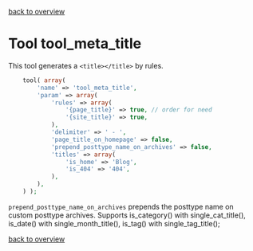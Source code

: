 [back to overview](../../README.markdown#tools)

Tool tool_meta_title
===============================

This tool generates a `<title></title>` by rules.

````php
    tool( array(
        'name' => 'tool_meta_title',
        'param' => array(
            'rules' => array(
                '{page_title}' => true, // order for need
                '{site_title}' => true,
            ),
            'delimiter' => ' - ',
            'page_title_on_homepage' => false,
            'prepend_posttype_name_on_archives' => false,
            'titles' => array(
                'is_home' => 'Blog',
                'is_404' => '404',
            ),
        ),
    ) );
````
`prepend_posttype_name_on_archives` prepends the posttype name on custom posttype archives. Supports is_category() with single_cat_title(), is_date() with single_month_title(), is_tag() with single_tag_title();

[back to overview](../../README.markdown#tools)
